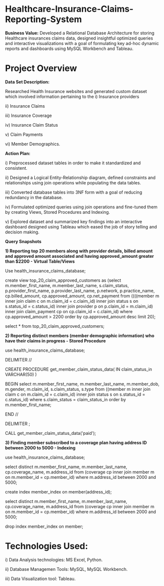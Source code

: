 # Healthcare-Insurance-Claims-Reporting-System

**Business Value:** Developed a Relational Database Architecture for storing Healthcare insurances claims data, designed insightful optimized queries and interactive visualizations with a goal of formulating key ad-hoc dynamic reports and dashboards using MySQL Workbench and Tableau. 

# Project Overview

**Data Set Description:**

Researched Health Insurance websites and generated custom dataset which involved information pertaining to the 
i) Insurance providers

ii) Insurance Claims

iii) Insurance Coverage 

iv) Insurance Claim Status

v) Claim Payments 

vi) Member Demographics.

**Action Plan:**

i) Preprocessed dataset tables in order to make it standardized and consistent. 

ii) Designed a Logical Entity-Relationship diagram, defined constraints and relationships using join operations while populating the data tables.

iii) Converted database tables into 3NF form with a goal of reducing redundancy in the database. 

iv) Formulated optimized queries using join operations and fine-tuned them by creating Views, Stored Procedures and Indexing.

v) Explored dataset and summarized key findings into an interactive dashboard designed using Tableau which eased the job of story telling and decision making. 

**Query Snapshots**

**1) Reporting top 20 members along with provider details, billed amount and approved amount associated and having approved_amount greater than $2200 - Virtual Table/Views**

Use health_insurance_claims_database;

create view top_20_claim_approved_customers as (select m.member_first_name, m.member_last_name, s.claim_status, 
	   p.provider_first_name, p.provider_last_name, p.network,
       p.practice_name, cp.billed_amount, cp.approved_amount, cp.net_payment
	from 
		((((member m inner join claim c on m.claim_id = c.claim_id) 
				inner join status s on s.status_id = c.status_id)
                inner join provider p on p.claim_id = m.claim_id)
				inner join claim_payment cp on cp.claim_id = c.claim_id)
	where cp.approved_amount > 2200
	order by cp.approved_amount desc limit 20);
    
select * from top_20_claim_approved_customers;

**2) Reporting distinct members (member demographic information) who have their claims in progress - Stored Procedure**
    
use health_insurance_claims_database;

DELIMITER //

CREATE PROCEDURE get_member_claim_status_data(
	IN claim_status_in VARCHAR(50)
)

BEGIN
	select m.member_first_name, m.member_last_name, m.member_dob, m.gender, m.claim_id,
	   s.claim_status, s.type
	from 
		((member m inner join claim c on m.claim_id = c.claim_id) 
				inner join status s on s.status_id = c.status_id)
	where s.claim_status = claim_status_in
	order by m.member_first_name;

END //

DELIMITER ; 

CALL get_member_claim_status_data('paid');

**3) Finding member subscribed to a coverage plan having address ID between 2000 to 5000 - Indexing**

use health_insurance_claims_database;

select distinct m.member_first_name, m.member_last_name, cp.coverage_name, m.address_id 
from (coverage cp inner join member m on m.member_id = cp.member_id)
where m.address_id between 2000 and 5000;

create index member_index on member(address_id);
 
select distinct m.member_first_name, m.member_last_name, cp.coverage_name, m.address_id 
from (coverage cp inner join member m on m.member_id = cp.member_id)
where m.address_id between 2000 and 5000;

drop index member_index on member;

# Technologies Used:

i) Data Analysis technologies: MS Excel, Python.

ii) Database Managemen Tools: MySQL, MySQL Workbench.

iii) Data Visualization tool: Tableau. 

